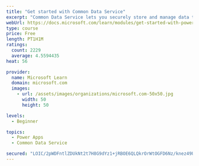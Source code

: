 ```yaml
---
title: "Get started with Common Data Service"
excerpt: "Common Data Service lets you securely store and manage data that's used by business applications. Standard and custom entities within Common Data Service provide a secure and cloud-based storage option for your data."
webUrl: https://docs.microsoft.com/learn/modules/get-started-with-powerapps-common-data-service/
type: course
price: Free
length: PT1H1M
ratings:
  count: 2229
  average: 4.5594435
heat: 56

provider:
  name: Microsoft Learn
  domain: microsoft.com
  images:
    - url: /assets/images/organizations/microsoft.com-50x50.jpg
      width: 50
      height: 50

levels:
  - Beginner

topics:
  - Power Apps
  - Common Data Service

secured: "LOIC/2pWDFntlZDUkNt2t7H8G9dYz1+jRBOE6QLQkrOrWtOGFD6Nz/knez49Us2gkUarIPXL72egKUw/CUr7Y9+nkfcya3eiVp5SHwWVhWaTxzx8dyDlZamCwJpu1L6bnqXV5h3ZxKMqMuF24Lra1FQIk6xm7yvcbemoyue3R/dIV7vlm1dzNg2hxpYjVEXBamjzghQNeVt6mpZd7fRgDdlgPWZxayFJxF1csMd9wiaKwqofjZ6qtWpUJ9T5qmWU23cZQzjbybgPCwq7ZRssUoRodyCb0vtYkXbq+dL7Fy0LeWqfwAnR2GKeQ4A0ZgHNxegAVCo/9G5BTIzDaf9Xhl+JeQIqxI53wKL/SxhSD/3zR5LeJ8qFIa3S75uaqCdPh5nFjuIJNwGgv9633yMvRQrSdR0Tu+BdNZBwxPitfC4=;fdYeKcSwetEiF0QuHdJjzg=="
---
```


